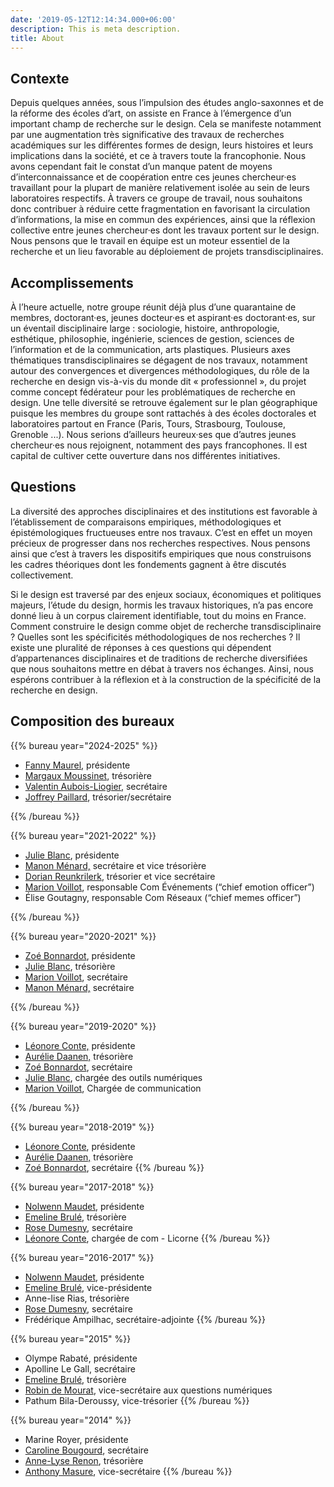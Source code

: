 ```yaml
---
date: '2019-05-12T12:14:34.000+06:00'
description: This is meta description.
title: About
---
```


## Contexte

Depuis quelques années, sous l’impulsion des études anglo-saxonnes et de la réforme des écoles d’art, on assiste en France à l’émergence d’un important champ de recherche sur le design. Cela se manifeste notamment par une augmentation très significative des travaux de recherches académiques sur les différentes formes de design, leurs histoires et leurs implications dans la société, et ce à travers toute la francophonie. Nous avons cependant fait le constat d’un manque patent de moyens d’interconnaissance et de coopération entre ces jeunes chercheur·es travaillant pour la plupart de manière relativement isolée au sein de leurs laboratoires respectifs. À travers ce groupe de travail, nous souhaitons donc contribuer à réduire cette fragmentation en favorisant la circulation d’informations, la mise en commun des expériences, ainsi que la réflexion collective entre jeunes chercheur·es dont les travaux portent sur le design. Nous pensons que le travail en équipe est un moteur essentiel de la recherche et un lieu favorable au déploiement de projets transdisciplinaires.

## Accomplissements

À l’heure actuelle, notre groupe réunit déjà plus d’une quarantaine de membres, doctorant·es, jeunes docteur·es et aspirant·es doctorant·es, sur un éventail disciplinaire large : sociologie, histoire, anthropologie, esthétique, philosophie, ingénierie, sciences de gestion, sciences de l’information et de la communication, arts plastiques. Plusieurs axes thématiques transdisciplinaires se dégagent de nos travaux, notamment autour des convergences et divergences méthodologiques, du rôle de la recherche en design vis-à-vis du monde dit « professionnel », du projet comme concept fédérateur pour les problématiques de recherche en design. Une telle diversité se retrouve également sur le plan géographique puisque les membres du groupe sont rattachés à des écoles doctorales et laboratoires partout en France (Paris, Tours, Strasbourg, Toulouse, Grenoble ...). Nous serions d’ailleurs heureux·ses que d’autres jeunes chercheur·es nous rejoignent, notamment des pays francophones. Il est capital de cultiver cette ouverture dans nos différentes initiatives.

## Questions

La diversité des approches disciplinaires et des institutions est favorable à l’établissement de comparaisons empiriques, méthodologiques et épistémologiques fructueuses entre nos travaux. C’est en effet un moyen précieux de progresser dans nos recherches respectives. Nous pensons ainsi que c’est à travers les dispositifs empiriques que nous construisons les cadres théoriques dont les fondements gagnent à être discutés collectivement.

Si le design est traversé par des enjeux sociaux, économiques et politiques majeurs, l’étude du design, hormis les travaux historiques, n’a pas encore donné lieu à un corpus clairement identifiable, tout du moins en France. Comment construire le design comme objet de recherche transdisciplinaire ? Quelles sont les spécificités méthodologiques de nos recherches ? Il existe une pluralité de réponses à ces questions qui dépendent d’appartenances disciplinaires et de traditions de recherche diversifiées que nous souhaitons mettre en débat à travers nos échanges. Ainsi, nous espérons contribuer à la réflexion et à la construction de la spécificité de la recherche en design.

<section id="bureaux">
<h1>Composition des bureaux</h1>
<div class="title"><div>

{{% bureau year="2024-2025" %}}

* [Fanny Maurel](https://designenrecherche.org/membres/fanny-maurel/), présidente
* [Margaux Moussinet](https://designenrecherche.org/membres/margaux-moussinet/), trésorière
* [Valentin Aubois-Liogier](https://designenrecherche.org/membres/valentin-auboisliogier/), secrétaire
* [Joffrey Paillard](https://designenrecherche.org/membres/joffrey-paillard/), trésorier/secrétaire

{{% /bureau %}}

{{% bureau year="2021-2022" %}}

* [Julie Blanc](https://designenrecherche.org/membres/julie-blanc/), présidente
* [Manon Ménard,](https://designenrecherche.org/membres/manon-menard/) secrétaire et vice trésorière
* [Dorian Reunkrilerk](https://designenrecherche.org/membres/dorian-reunkrilerk/), trésorier et vice secrétaire
* [Marion Voillot](https://designenrecherche.org/membres/marion-voillot/), responsable Com Événements (“chief emotion officer”)
* Élise Goutagny, responsable Com Réseaux (“chief memes officer”)

{{% /bureau %}}

{{% bureau year="2020-2021" %}}

* [Zoé Bonnardot](https://designenrecherche.org/membres/zoe-bonnardot/), présidente
* [Julie Blanc](https://designenrecherche.org/membres/julie-blanc/), trésorière
* [Marion Voillot](https://designenrecherche.org/membres/marion-voillot/), secrétaire
* [Manon Ménard,](https://designenrecherche.org/membres/manon-menard/) secrétaire

{{% /bureau %}}

{{% bureau year="2019-2020" %}}

* [Léonore Conte,](https://designenrecherche.org/membres/leonore-conte/) présidente
* [Aurélie Daanen,](https://designenrecherche.org/membres/aurelie-daanen/) trésorière
* [Zoé Bonnardot](https://designenrecherche.org/membres/zoe-bonnardot/), secrétaire
* [Julie Blanc](https://designenrecherche.org/membres/julie-blanc/), chargée des outils numériques
* [Marion Voillot](https://designenrecherche.org/membres/marion-voillot/), Chargée de communication

{{% /bureau %}}

{{% bureau year="2018-2019" %}}

* [Léonore Conte](https://designenrecherche.org/membres/leonore-conte/), présidente
* [Aurélie Daanen,](https://designenrecherche.org/membres/aurelie-daanen/) trésorière
* [Zoé Bonnardot](), secrétaire
  {{% /bureau %}}

{{% bureau year="2017-2018" %}}

* [Nolwenn Maudet](https://designenrecherche.org/membres/nolwenn-maudet/), présidente
* [Emeline Brulé](https://designenrecherche.org/membres/emeline-brule/), trésorière
* [Rose Dumesny](/membres/rose-dumesny/), secrétaire
* [Léonore Conte](https://designenrecherche.org/membres/leonore-conte/), chargée de com - Licorne
  {{% /bureau %}}

{{% bureau year="2016-2017" %}}

* [Nolwenn Maudet](https://designenrecherche.org/membres/nolwenn-maudet/), présidente
* [Emeline Brulé](https://designenrecherche.org/membres/emeline-brule/), vice-présidente
* Anne-lise Rias, trésorière
* [Rose Dumesny](https://designenrecherche.org/membres/rose-dumesny/), secrétaire
* Frédérique Ampilhac, secrétaire-adjointe
  {{% /bureau %}}

{{% bureau year="2015" %}}

* Olympe Rabaté, présidente
* Apolline Le Gall, secrétaire
* [Emeline Brulé](https://designenrecherche.org/membres/emeline-brule/), trésorière
* [Robin de Mourat](https://designenrecherche.org/membres/robin-de-mourat/), vice-secrétaire aux questions numériques
* Pathum Bila-Deroussy, vice-trésorier
  {{% /bureau %}}

{{% bureau year="2014" %}}

* Marine Royer, présidente
* [Caroline Bougourd](), secrétaire
* [Anne-Lyse Renon](https://designenrecherche.org/membres/anne-lyse-renon/), trésorière
* [Anthony Masure](https://designenrecherche.org/membres/anthony-masure/), vice-secrétaire
  {{% /bureau %}}

</section>
